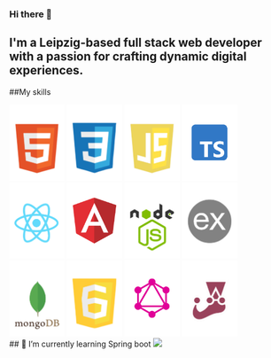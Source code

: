 ### Hi there 👋

## I'm a Leipzig-based full stack web developer with a passion for crafting dynamic digital experiences.

##My skills

<div display=flex>
<img src="https://github.com/William8421/William8421.github.io/blob/main/src/images/skills-logos/html.png"  width="100">
<img src="https://github.com/William8421/William8421.github.io/blob/main/src/images/skills-logos/css.png"  width="100">
<img src="https://github.com/William8421/William8421.github.io/blob/main/src/images/skills-logos/javascript.png"  width="100">
<img src="https://github.com/William8421/William8421.github.io/blob/main/src/images/skills-logos/ts-logo-512.png"  width="100">
<img src="https://github.com/William8421/William8421.github.io/blob/main/src/images/skills-logos/react.png"  width="100">
<img src="https://github.com/William8421/William8421.github.io/blob/main/src/images/skills-logos/angularlogo.png"  width="100">
<img src="https://github.com/William8421/William8421.github.io/blob/main/src/images/skills-logos/nodejs.png"  width="100">
<img src="https://github.com/William8421/William8421.github.io/blob/main/src/images/skills-logos/express.png"  width="100">
<img src="https://github.com/William8421/William8421.github.io/blob/main/src/images/skills-logos/mongodb.png"  width="100">
<img src="https://github.com/William8421/William8421.github.io/blob/main/src/images/skills-logos/es6.png"  width="100">
<img src="https://github.com/William8421/William8421.github.io/blob/main/src/images/skills-logos/GraphQLLogo.png"  width="100">
<img src="https://github.com/William8421/William8421.github.io/blob/main/src/images/skills-logos/jest.png"  width="100">
</div>

<div display=flex alignItems=center>
## 🌱 I’m currently learning Spring boot
<img src="https://brandslogos.com/wp-content/uploads/images/large/spring-logo.png"  width="100">
</div>

<!--
**William8421/William8421** is a ✨ _special_ ✨ repository because its `README.md` (this file) appears on your GitHub profile.

Here are some ideas to get you started:

- 🔭 I’m currently working on ...
- 🌱 I’m currently learning ...
- 👯 I’m looking to collaborate on ...
- 🤔 I’m looking for help with ...
- 💬 Ask me about ...
- 📫 How to reach me: ...
- 😄 Pronouns: ...
- ⚡ Fun fact: ...
-->
